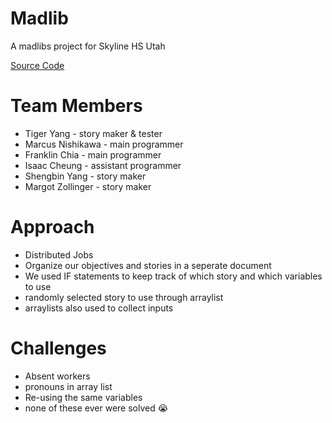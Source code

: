 # Madlib
A madlibs project for Skyline HS Utah 

[Source Code](https://github.com/fugu2000/madlib/tree/main/src)

# Team Members
* Tiger Yang - story maker & tester
* Marcus Nishikawa - main programmer
* Franklin Chia - main programmer
* Isaac Cheung - assistant programmer
* Shengbin Yang - story maker
* Margot Zollinger - story maker

# Approach 
* Distributed Jobs
* Organize our objectives and stories in a seperate document
* We used IF statements to keep track of which story and which variables to use
* randomly selected story to use through arraylist
* arraylists also used to collect inputs

# Challenges 
* Absent workers 
* pronouns in array list
* Re-using the same variables
* none of these ever were solved 😭
